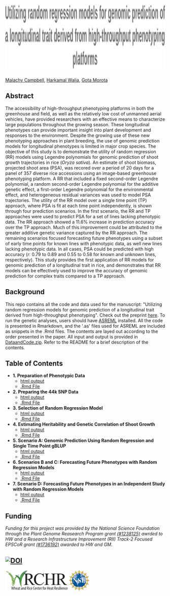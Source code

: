 <h1 align="center">
  <img alt=" Utilizing random regression models for genomic prediction of a longitudinal trait derived from high-throughput phenotyping platforms" width = "1711.846" height = "200" src = Title.svg>
</h1>

[Malachy Campbell](https://malachycampbell.github.io/), [Harkamal Walia](http://cropstressgenomics.org/), [Gota Morota](http://morotalab.org/)

## Abstract
The accessibility of high-throughput phenotyping platforms in both the greenhouse and field, as well as the relatively low cost of unmanned aerial vehicles, have provided researchers with an effective means to characterize large populations throughout the growing season. These longitudinal phenotypes can provide important insight into plant development and responses to the environment. Despite the growing use of these new phenotyping approaches in plant breeding, the use of genomic prediction models for longitudinal phenotypes is limited in major crop species. The objective of this study is to demonstrate the utility of random regression (RR) models using Legendre polynomials for genomic prediction of shoot growth trajectories in rice (*Oryza sativa*). An estimate of shoot biomass, projected shoot area (PSA), was recored over a period of 20 days for a panel of 357 diverse rice accessions using an image-based greenhouse phenotyping platform. A RR that included a fixed second-order Legendre polynomial, a random second-order Legendre polynomial for the additive genetic effect, a first-order Legendre polynomial for the environmental effect, and heterogeneous residual variances was used to model PSA trajectories. The utility of the RR model over a single time point (TP) approach, where PSA is fit at each time point independently, is shown through four prediction scenarios. In the first scenario, the RR and TP approaches were used to predict PSA for a set of lines lacking phenotypic data. The RR approach showed a 11.6% increase in prediction accuracy over the TP approach. Much of this improvement could be attributed to the greater additive genetic variance captured by the RR approach. The remaining scenarios focused forecasting future phenotypes using a subset of early time points for known lines with phenotypic data, as well new lines lacking phenotypic data. In all cases, PSA could be predicted with high accuracy (*r*: 0.79 to 0.89 and 0.55 to 0.58 for known and unknown lines, respectively). This study provides the first application of RR models for genomic prediction of a longitudinal trait in rice, and demonstrates that RR models can be effectively used to improve the accuracy of genomic prediction for complex traits compared to a TP approach.

## Background
This repo contains all the code and data used for the manuscript: "Utilizing random regression models for genomic prediction of a longitudinal trait derived from high-throughput phenotyping". Check out the preprint [here](https://www.biorxiv.org/content/early/2018/05/11/319897). To run the genetic analyses, users should have [ASREML](https://www.vsni.co.uk/downloads/asreml/) installed. All the code is presented in Rmarkdown, and the '.as' files used for ASREML are included as snippets in the .Rmd files. The contents are layed out according to the order presented in the paper. All input and output is provided in [DataandCode.zip](DataandCode.zip). Refer to the README for a brief description of the contents.  

## Table of Contents

* **1. Preparation of Phenotypic Data**
  - [html output](https://rawgit.com/malachycampbell/Utilizing-random-regression-models-for-genomic-prediction-of-a-longitudinal-trait-derived-from-HTP/master/HTMLoutput/1.Phenoprep.html)
  - [.Rmd File](https://rawgit.com/malachycampbell/Utilizing-random-regression-models-for-genomic-prediction-of-a-longitudinal-trait-derived-from-HTP/master/Rmarkdownfiles/1.Phenoprep.Rmd)
* **2. Preparing the 44k SNP Data**
  - [html output](https://rawgit.com/malachycampbell/Utilizing-random-regression-models-for-genomic-prediction-of-a-longitudinal-trait-derived-from-HTP/master/HTMLoutput/2.Genoprep.html)
  - [.Rmd File](https://rawgit.com/malachycampbell/Utilizing-random-regression-models-for-genomic-prediction-of-a-longitudinal-trait-derived-from-HTP/master/Rmarkdownfiles/2.Genoprep.Rmd)
* **3. Selection of Random Regression Model**
  - [html output](https://rawgit.com/malachycampbell/Utilizing-random-regression-models-for-genomic-prediction-of-a-longitudinal-trait-derived-from-HTP/master/HTMLoutput/3.RRmodelselection.html)
  - [.Rmd File](https://rawgit.com/malachycampbell/Utilizing-random-regression-models-for-genomic-prediction-of-a-longitudinal-trait-derived-from-HTP/master/Rmarkdownfiles/3.RRmodelselection.Rmd)
* **4. Estimating Heritability and Genetic Correlation of Shoot Growth**
  - [html output](https://rawgit.com/malachycampbell/Utilizing-random-regression-models-for-genomic-prediction-of-a-longitudinal-trait-derived-from-HTP/master/HTMLoutput/4.Heritability.html)
  - [.Rmd File](https://rawgit.com/malachycampbell/Utilizing-random-regression-models-for-genomic-prediction-of-a-longitudinal-trait-derived-from-HTP/master/Rmarkdownfiles/4.Heritability.Rmd)
* **5. Scenario A: Genomic Prediction Using Random Regression and Single Time Point gBLUP**
  - [html output](https://rawgit.com/malachycampbell/Utilizing-random-regression-models-for-genomic-prediction-of-a-longitudinal-trait-derived-from-HTP/master/HTMLoutput/5.ScenarioA.html)
  - [.Rmd File](https://rawgit.com/malachycampbell/Utilizing-random-regression-models-for-genomic-prediction-of-a-longitudinal-trait-derived-from-HTP/master/Rmarkdownfiles/5.ScenarioA.Rmd)
* **6. Scenarios B and C: Forecasting Future Phenotypes with Random Regression Models**
  - [html output](https://rawgit.com/malachycampbell/Utilizing-random-regression-models-for-genomic-prediction-of-a-longitudinal-trait-derived-from-HTP/master/HTMLoutput/6.ScenariosBandC.html)
  - [.Rmd File](https://rawgit.com/malachycampbell/Utilizing-random-regression-models-for-genomic-prediction-of-a-longitudinal-trait-derived-from-HTP/master/Rmarkdownfiles/6.ScenariosBandC.Rmd)
* **7. Scenario D: Forecasting Future Phenotypes in an Independent Study with Random Regression Models**
  - [html output](https://rawgit.com/malachycampbell/Utilizing-random-regression-models-for-genomic-prediction-of-a-longitudinal-trait-derived-from-HTP/master/HTMLoutput/7.ScenarioD.html)
  - [.Rmd File](https://rawgit.com/malachycampbell/Utilizing-random-regression-models-for-genomic-prediction-of-a-longitudinal-trait-derived-from-HTP/master/Rmarkdownfiles/7.ScenarioD.Rmd)

## Funding
*Funding for this project was provided by the National Science Foundation through the Plant Genome Reasearch Program grant [(#1238125)](https://www.nsf.gov/awardsearch/showAward?AWD_ID=1238125) awrded to HW and a Research Infrastructure Improvement (RII) Track-2 Focused EPSCoR grant [(#1736192)](https://www.nsf.gov/awardsearch/showAward?AWD_ID=1736192) awarded to HW and GM.*

[![DOI](https://zenodo.org/badge/138613689.svg)](https://zenodo.org/badge/latestdoi/138613689)
---

<img align = "left" alt="WRCHR" src = WRCHR.png width = "200" height = "65.43491">
<img align = "left" alt="NSF" src = nsf_logo.png width = "65.43491" height = "65.43491"/>
